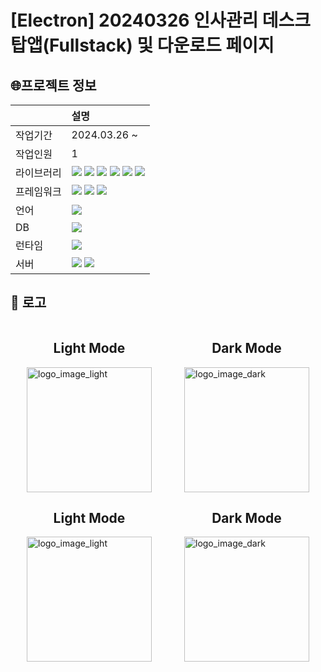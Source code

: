 # [Electron] 20240326 인사관리 데스크탑앱(Fullstack) 및 다운로드 페이지

## 🌐프로젝트 정보

|            | 설명                                                                                                                                                                                                                                                                                                                                                                                                                                                                                                                                                                                                                     |
| :--------- | :----------------------------------------------------------------------------------------------------------------------------------------------------------------------------------------------------------------------------------------------------------------------------------------------------------------------------------------------------------------------------------------------------------------------------------------------------------------------------------------------------------------------------------------------------------------------------------------------------------------------- |
| 작업기간   | 2024.03.26 ~                                                                                                                                                                                                                                                                                                                                                                                                                                                                                                                                                                                                             |
| 작업인원   | 1                                                                                                                                                                                                                                                                                                                                                                                                                                                                                                                                                                                                                        |
| 라이브러리 | <img src="https://img.shields.io/badge/React-61DAFB?style=flat-square&logo=react&logoColor=black"> <img src="https://img.shields.io/badge/shadcn/ui-000000?style=flat-square&logo=shadcn/ui&logoColor=white"> <img src="https://img.shields.io/badge/Tanstack_Query-FF4154?style=flat-square&logo=ReactQuery&logoColor=black"> <img src="https://img.shields.io/badge/Mongoose-F04D35?style=flat-square&logo=mongoose&logoColor=white"> <img src="https://img.shields.io/badge/Emotion-C43BAD?style=flat-square"> <img src="https://img.shields.io/badge/Material UI-007FFF?style=flat-square&logo=mui&logoColor=white"> |
| 프레임워크 | <img src="https://img.shields.io/badge/tailwindcss-06B6D4?style=flat-square&logo=tailwindcss&logoColor=black"> <img src="https://img.shields.io/badge/Electron-47848F?style=flat-square&logo=Electron&logoColor=white"> <img src="https://img.shields.io/badge/Express-000000?style=flat-square&logo=express&logoColor=white">                                                                                                                                                                                                                                                                                           |
| 언어       | <img src="https://img.shields.io/badge/TypeScript-3178C6?style=flat-square&logo=TypeScript&logoColor=white">                                                                                                                                                                                                                                                                                                                                                                                                                                                                                                             |
| DB         | <img src="https://img.shields.io/badge/Mongodb-47A248?style=flat-square&logo=mongodb&logoColor=white">                                                                                                                                                                                                                                                                                                                                                                                                                                                                                                                   |
| 런타임     | <img src="https://img.shields.io/badge/Nodejs-339933?style=flat-square&logo=nodedotjs&logoColor=white">                                                                                                                                                                                                                                                                                                                                                                                                                                                                                                                  |
| 서버       | <img src="https://img.shields.io/badge/Amazon_EC2-FF9900?style=flat-square&logo=nodedotjs&logoColor=white"> <img src="https://img.shields.io/badge/Amazone_S3-569A31?style=flat-square&logo=amazons3&logoColor=white">                                                                                                                                                                                                                                                                                                                                                                                                   |

## 🛞 로고

<div style="display: flex; justify-content: space-around;">
<div style="display: flex; flex-direction:column; justify-content: space-between; align-items:center;">
  <h2>Light Mode</h2>
  <img src="https://github.com/audrhks29/HR_management/assets/130128690/c63f1be7-6d79-4913-bcb4-130cf5fad814" alt="logo_image_light" width="200">
  </div>

<div style="display: flex; flex-direction:column; justify-content: space-between; align-items:center;">
  <h2>Dark Mode</h2>
  <img src="https://github.com/audrhks29/HR_management/assets/130128690/57e230fe-6a68-4bcc-b46f-1063b098149e" alt="logo_image_dark" width="200">
  </div>
</div>

<div style="display: flex; justify-content: space-around;">
<div style="display: flex; flex-direction:column; justify-content: space-between; align-items:center;">
  <h2>Light Mode</h2>
  <img src="https://github.com/audrhks29/HR_management/assets/130128690/5deb4f6e-3fbb-4e79-946a-e4667d280760" alt="logo_image_light" width="200">
  </div>

<div style="display: flex; flex-direction:column; justify-content: space-between; align-items:center;">
  <h2>Dark Mode</h2>
  <img src="https://github.com/audrhks29/HR_management/assets/130128690/f1e7ea52-a8dc-47a3-ab4e-2924348b4234" alt="logo_image_dark" width="200">
  </div>
</div>
